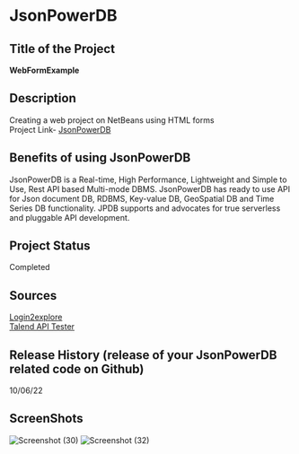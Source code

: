 # JsonPowerDB
## Title of the Project<br/> 
**WebFormExample**<br/>

## Description<br/>
Creating a web project on NetBeans using HTML forms <br/>
Project Link- [JsonPowerDB](https://github.com/Abhisri9452/JsonPowerDB/commit/7af179439003cedc44f13db12624b4c9614e374d)
## Benefits of using JsonPowerDB<br/>
JsonPowerDB is a Real-time, High Performance, Lightweight and Simple to Use, Rest API based Multi-mode DBMS. JsonPowerDB has ready to use API for Json document DB, RDBMS, Key-value DB, GeoSpatial DB and Time Series DB functionality. JPDB supports and advocates for true serverless and pluggable API development.
## Project Status<br/>
Completed
## Sources<br/>
[Login2explore](learn.login2explore.com/ )<br/>
[Talend API Tester](https://chrome.google.com/webstore/detail/talend-api-tester-free-ed/aejoelaoggembcahagimdiliamlcdmfm?hl=en)

## Release History (release of your JsonPowerDB related code on Github)<br/>
10/06/22
## ScreenShots
![Screenshot (30)](https://user-images.githubusercontent.com/77166179/178140965-b4451122-34c0-4a07-9bb3-8e203c6631c2.png)
![Screenshot (32)](https://user-images.githubusercontent.com/77166179/178140997-f572983d-b55e-44c8-9a24-e6501ca4b448.png)

